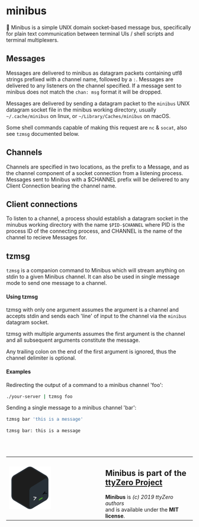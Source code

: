 # minibus

🚐 Minibus is a simple UNIX domain socket-based message bus, 
specifically for plain text communication between terminal 
UIs / shell scripts and terminal multiplexers.


## Messages

Messages are delivered to minibus as datagram packets containing utf8 strings
prefixed with a channel name, followed by a `:`. Messages are delivered to any
listeners on the channel specified. If a message sent to minibus does not
match the `chan: msg` format it will be dropped.

Messages are delivered by sending a datagram packet to the `minibus` UNIX 
datagram socket file in the minibus working directory, usually `~/.cache/minibus` 
on linux, or `~/Library/Caches/minibus` on macOS. 

Some shell commands capable of making this request 
are `nc` & `socat`, also see `tzmsg` documented below.

## Channels

Channels are specified in two locations, as the prefix to a Message, and as the
channel component of a socket connection from a listening process. Messages sent
to Minibus with a $CHANNEL prefix will be delivered to any Client Connection 
bearing the channel name.


## Client connections 

To listen to a channel, a process should establish a datagram socket in the minubus working 
directory with the name `$PID-$CHANNEL` where PID is the process ID of the 
connecting process, and CHANNEL is the name of the channel to recieve Messages
for.

## tzmsg

`tzmsg` is a companion command to Minibus which will stream anything on stdin to
a given Minibus channel. It can also be used in single message mode to send one 
message to a channel.

#### Using tzmsg

tzmsg with only one argument assumes the argument is a channel and accepts
stdin and sends each 'line' of input to the channel via the `minibus`
datagram socket.

tzmsg with multiple arguments assumes the first argument is the channel and 
all subsequent arguments constitute the message.

Any trailing colon on the end of the first argument is ignored, thus the channel
delimiter is optional.

#### Examples

Redirecting the output of a command to a minibus channel 'foo':

```bash
./your-server | tzmsg foo
```

Sending a single message to a minibus channel 'bar':

```bash
tzmsg bar 'this is a message'
```

```bash
tzmsg bar: this is a message
```

<br/><br/>
<table>
<tr><td>
<img src='https://raw.githubusercontent.com/ttyzero/logo/master/assets/ttyzero_animated.png' alt='ttyZero Logo' title='ttyZero Logo'/>
</td>
<td style='padding-left: 10em'>
<h2>Minibus is part of the <a href='http://github.com/ttyzero'>ttyZero Project</a></h2>
<b>Minibus</b> is <i>(c) 2019 ttyZero authors</i> <br/>
 and is available under the <b>MIT license</b>. 
</td></tr>
</table>

